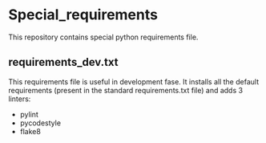 # Special_requirements
This repository contains special python requirements file.

## requirements_dev.txt
This requirements file is useful in development fase. It installs all the default requirements (present in the standard requirements.txt file) and adds 3 linters:
* pylint
* pycodestyle
* flake8
